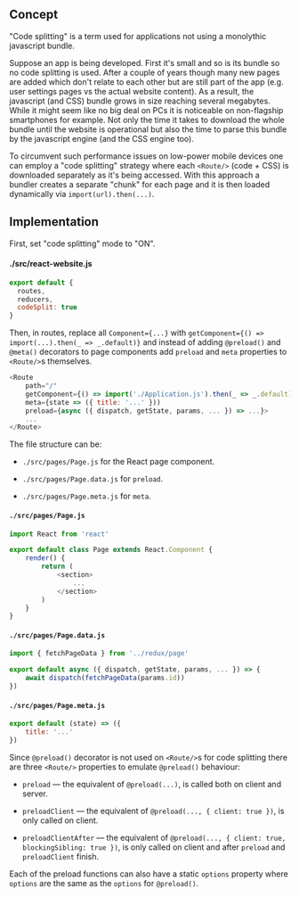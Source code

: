 ## Concept

"Code splitting" is a term used for applications not using a monolythic javascript bundle.

Suppose an app is being developed. First it's small and so is its bundle so no code splitting is used. After a couple of years though many new pages are added which don't relate to each other but are still part of the app (e.g. user settings pages vs the actual website content). As a result, the javascript (and CSS) bundle grows in size reaching several megabytes. While it might seem like no big deal on PCs it is noticeable on non-flagship smartphones for example. Not only the time it takes to download the whole bundle until the website is operational but also the time to parse this bundle by the javascript engine (and the CSS engine too).

To circumvent such performance issues on low-power mobile devices one can employ a "code splitting" strategy where each `<Route/>` (code + CSS) is downloaded separately as it's being accessed. With this approach a bundler creates a separate "chunk" for each page and it is then loaded dynamically via `import(url).then(...)`.

## Implementation

First, set "code splitting" mode to "ON".

#### ./src/react-website.js

```js
export default {
  routes,
  reducers,
  codeSplit: true
}
```

Then, in routes, replace all `Component={...}` with `getComponent={() => import(...).then(_ => _.default)}` and instead of adding `@preload()` and `@meta()` decorators to page components add `preload` and `meta` properties to `<Route/>`s themselves.

```js
<Route
	path="/"
	getComponent={() => import('./Application.js').then(_ => _.default)}
	meta={state => ({ title: '...' }))
	preload={async ({ dispatch, getState, params, ... }) => ...}>
	...
</Route>
```

<!-- getTranslation={{ ru: () => import('./Application.ru.json'), ... }} -->

The file structure can be:

* `./src/pages/Page.js` for the React page component.

* `./src/pages/Page.data.js` for `preload`.

* `./src/pages/Page.meta.js` for `meta`.

<!--
* `./src/pages/Page.lang.js` for `getTranslation()`.

* `./src/pages/Page.ru.json` for translated messages.
-->

#### `./src/pages/Page.js`

```js
import React from 'react'

export default class Page extends React.Component {
	render() {
		return (
			<section>
				...
			</section>
		)
	}
}
```

#### `./src/pages/Page.data.js`

```js
import { fetchPageData } from '../redux/page'

export default async ({ dispatch, getState, params, ... }) => {
	await dispatch(fetchPageData(params.id))
})
```

#### `./src/pages/Page.meta.js`

```js
export default (state) => ({
	title: '...'
})
```

<!--
#### `./src/pages/Page.lang.js`

```js
export default {
	ru: () => import(`./Page.ru`)
}
```

#### `./src/pages/Page.ru.json`

```js
{
	"title": "Заголовок"
}
```
-->

Since `@preload()` decorator is not used on `<Route/>`s for code splitting there are three `<Route/>` properties to emulate `@preload()` behaviour:

* `preload` — the equivalent of `@preload(...)`, is called both on client and server.

* `preloadClient` — the equivalent of `@preload(..., { client: true })`, is only called on client.

* `preloadClientAfter` — the equivalent of `@preload(..., { client: true, blockingSibling: true })`, is only called on client and after `preload` and `preloadClient` finish.

Each of the preload functions can also have a static `options` property where `options` are the same as the `options` for `@preload()`.